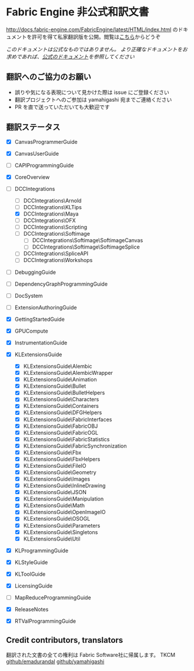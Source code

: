 # Fabric Engine 非公式和訳文書
http://docs.fabric-engine.com/FabricEngine/latest/HTML/index.html
のドキュメントを許可を得て私家翻訳版を公開。閲覧は[こちら](http://yamahigashi.github.io/unofficial-fabricengine-documents-ja/)からどうぞ

*このドキュメントは公式なものではありません。*
*より正確なドキュメントをお求めであれば、[公式のドキュメント](http://docs.fabric-engine.com/FabricEngine/latest/HTML/index.html)を参照してください*


## 翻訳へのご協力のお願い

* 誤りや気になる表現について見かけた際は issue にご登録ください
* 翻訳プロジェクトへのご参加は yamahigashi 宛までご連絡ください
* PR を直で送っていただいても大歓迎です


## 翻訳ステータス

* [x] CanvasProgrammerGuide
* [x] CanvasUserGuide
* [ ] CAPIProgrammingGuide
* [x] CoreOverview
* [ ] DCCIntegrations
    * [ ] DCCIntegrations\Arnold
    * [ ] DCCIntegrations\KLTips
    * [x] DCCIntegrations\Maya
    * [ ] DCCIntegrations\OFX
    * [ ] DCCIntegrations\Scripting
    * [ ] DCCIntegrations\Softimage
        * [ ] DCCIntegrations\Softimage\SoftimageCanvas
        * [ ] DCCIntegrations\Softimage\SoftimageSplice
    * [ ] DCCIntegrations\SpliceAPI
    * [ ] DCCIntegrations\Workshops
* [ ] DebuggingGuide
* [ ] DependencyGraphProgrammingGuide
* [ ] DocSystem
* [ ] ExtensionAuthoringGuide
* [x] GettingStartedGuide
* [x] GPUCompute
* [x] InstrumentationGuide
* [x] KLExtensionsGuide
    * [x] KLExtensionsGuide\Alembic
    * [x] KLExtensionsGuide\AlembicWrapper
    * [x] KLExtensionsGuide\Animation
    * [x] KLExtensionsGuide\Bullet
    * [x] KLExtensionsGuide\BulletHelpers
    * [x] KLExtensionsGuide\Characters
    * [x] KLExtensionsGuide\Containers
    * [x] KLExtensionsGuide\DFGHelpers
    * [x] KLExtensionsGuide\FabricInterfaces
    * [x] KLExtensionsGuide\FabricOBJ
    * [x] KLExtensionsGuide\FabricOGL
    * [x] KLExtensionsGuide\FabricStatistics
    * [x] KLExtensionsGuide\FabricSynchronization
    * [x] KLExtensionsGuide\Fbx
    * [x] KLExtensionsGuide\FbxHelpers
    * [x] KLExtensionsGuide\FileIO
    * [x] KLExtensionsGuide\Geometry
    * [x] KLExtensionsGuide\Images
    * [x] KLExtensionsGuide\InlineDrawing
    * [x] KLExtensionsGuide\JSON
    * [x] KLExtensionsGuide\Manipulation
    * [x] KLExtensionsGuide\Math
    * [x] KLExtensionsGuide\OpenImageIO
    * [x] KLExtensionsGuide\OSOGL
    * [x] KLExtensionsGuide\Parameters
    * [x] KLExtensionsGuide\Singletons
    * [x] KLExtensionsGuide\Util
* [x] KLProgrammingGuide
* [x] KLStyleGuide
* [x] KLToolGuide
* [x] LicensingGuide
* [ ] MapReduceProgrammingGuide
* [x] ReleaseNotes
* [x] RTValProgrammingGuide


## Credit contributors, translators

翻訳された文書の全ての権利は Fabric Software社に帰属します。
TKCM
[github/emadurandal](https://github.com/emadurandal)
[github/yamahigashi](https://github.com/yamahigashi)

